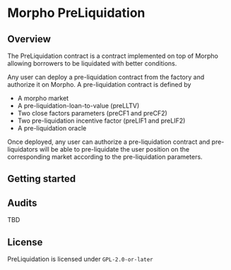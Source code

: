 # Morpho PreLiquidation
## Overview

The PreLiquidation contract is a contract implemented on top of Morpho
allowing borrowers to be liquidated with better conditions.

Any user can deploy a pre-liquidation contract from the factory and authorize it on Morpho.
A pre-liquidation contract is defined by
- A morpho market
- A pre-liquidation-loan-to-value (preLLTV)
- Two close factors parameters (preCF1 and preCF2)
- Two pre-liquidation incentive factor (preLIF1 and preLIF2)
- A pre-liquidation oracle

Once deployed, any user can authorize a pre-liquidation contract and pre-liquidators will be able to pre-liquidate the user position on the corresponding market according to the pre-liquidation parameters.

## Getting started

## Audits
TBD

## License
PreLiquidation is licensed under `GPL-2.0-or-later`

